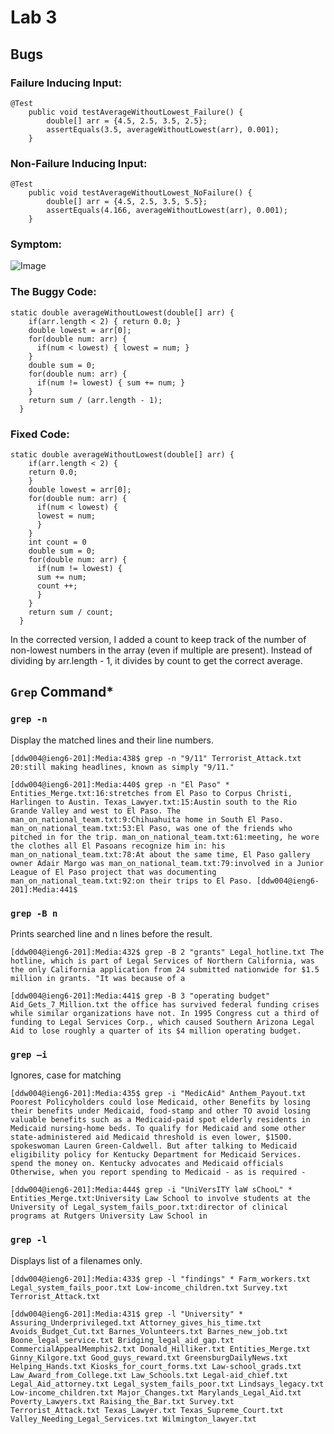 # Lab 3
## Bugs
### Failure Inducing Input:
```
@Test
    public void testAverageWithoutLowest_Failure() {
        double[] arr = {4.5, 2.5, 3.5, 2.5};
        assertEquals(3.5, averageWithoutLowest(arr), 0.001);
    }
```

### Non-Failure Inducing Input:
```
@Test
    public void testAverageWithoutLowest_NoFailure() {
        double[] arr = {4.5, 2.5, 3.5, 5.5};
        assertEquals(4.166, averageWithoutLowest(arr), 0.001);
    }
```
### Symptom:
![Image](ArrayListExample_AvgFail.png)

### The Buggy Code:
```
static double averageWithoutLowest(double[] arr) {
    if(arr.length < 2) { return 0.0; }
    double lowest = arr[0];
    for(double num: arr) {
      if(num < lowest) { lowest = num; }
    }
    double sum = 0;
    for(double num: arr) {
      if(num != lowest) { sum += num; }
    }
    return sum / (arr.length - 1);
  }
```

### Fixed Code:
```
static double averageWithoutLowest(double[] arr) {
    if(arr.length < 2) { 
    return 0.0; 
    }
    double lowest = arr[0];
    for(double num: arr) {
      if(num < lowest) {
      lowest = num; 
      }
    }
    int count = 0
    double sum = 0;
    for(double num: arr) {
      if(num != lowest) { 
      sum += num;
      count ++;
      }
    }
    return sum / count;
  }
```

In the corrected version, I added a count to keep track of the number of non-lowest numbers in the array (even if multiple are present). Instead of dividing by arr.length - 1, it divides by count to get the correct average.

## `Grep` Command*

### `grep -n`

Display the matched lines and their line numbers.

`[ddw004@ieng6-201]:Media:438$ grep -n "9/11" Terrorist_Attack.txt
20:still making headlines, known as simply "9/11."`

`[ddw004@ieng6-201]:Media:440$ grep -n "El Paso" *
Entities_Merge.txt:16:stretches from El Paso to Corpus Christi, Harlingen to Austin.
Texas_Lawyer.txt:15:Austin south to the Rio Grande Valley and west to El Paso. The
man_on_national_team.txt:9:Chihuahuita home in South El Paso.
man_on_national_team.txt:53:El Paso, was one of the friends who pitched in for the trip.
man_on_national_team.txt:61:meeting, he wore the clothes all El Pasoans recognize him in: his
man_on_national_team.txt:78:At about the same time, El Paso gallery owner Adair Margo was
man_on_national_team.txt:79:involved in a Junior League of El Paso project that was documenting
man_on_national_team.txt:92:on their trips to El Paso.
[ddw004@ieng6-201]:Media:441$ `

### `grep -B n`

Prints searched line and n lines before the result.

`[ddw004@ieng6-201]:Media:432$ grep -B 2 "grants" Legal_hotline.txt
The hotline, which is part of Legal Services of Northern
California, was the only California application from 24 submitted
nationwide for $1.5 million in grants. "It was because of a`

`[ddw004@ieng6-201]:Media:441$ grep -B 3 "operating budget" Aid_Gets_7_Million.txt
the office has survived federal funding crises while similar
organizations have not. In 1995 Congress cut a third of funding to
Legal Services Corp., which caused Southern Arizona Legal Aid to
lose roughly a quarter of its $4 million operating budget.`

### `grep –i`

Ignores, case for matching

`[ddw004@ieng6-201]:Media:435$ grep -i "MedicAid" Anthem_Payout.txt
Poorest Policyholders could lose Medicaid, other Benefits
by losing their benefits under Medicaid, food-stamp and other
TO avoid losing valuable benefits such as a Medicaid-paid spot
elderly residents in Medicaid nursing-home beds.
To qualify for Medicaid and some other state-administered aid
Medicaid threshold is even lower, $1500.
spokeswoman Lauren Green-Caldwell. But after talking to Medicaid
eligibility policy for Kentucky Department for Medicaid Services.
spend the money on. Kentucky advocates and Medicaid officials
Otherwise, when you report spending to Medicaid - as is required -`

`[ddw004@ieng6-201]:Media:444$ grep -i "UniVersITY laW sChooL" *
Entities_Merge.txt:University Law School to involve students at the University of
Legal_system_fails_poor.txt:director of clinical programs at Rutgers University Law School in`

### `grep -l`

Displays list of a filenames only.

`[ddw004@ieng6-201]:Media:433$ grep -l "findings" *
Farm_workers.txt
Legal_system_fails_poor.txt
Low-income_children.txt
Survey.txt
Terrorist_Attack.txt`

`[ddw004@ieng6-201]:Media:431$ grep -l "University" *
Assuring_Underprivileged.txt
Attorney_gives_his_time.txt
Avoids_Budget_Cut.txt
Barnes_Volunteers.txt
Barnes_new_job.txt
Boone_legal_service.txt
Bridging_legal_aid_gap.txt
CommercialAppealMemphis2.txt
Donald_Hilliker.txt
Entities_Merge.txt
Ginny_Kilgore.txt
Good_guys_reward.txt
GreensburgDailyNews.txt
Helping_Hands.txt
Kiosks_for_court_forms.txt
Law-school_grads.txt
Law_Award_from_College.txt
Law_Schools.txt
Legal-aid_chief.txt
Legal_Aid_attorney.txt
Legal_system_fails_poor.txt
Lindsays_legacy.txt
Low-income_children.txt
Major_Changes.txt
Marylands_Legal_Aid.txt
Poverty_Lawyers.txt
Raising_the_Bar.txt
Survey.txt
Terrorist_Attack.txt
Texas_Lawyer.txt
Texas_Supreme_Court.txt
Valley_Needing_Legal_Services.txt
Wilmington_lawyer.txt`
